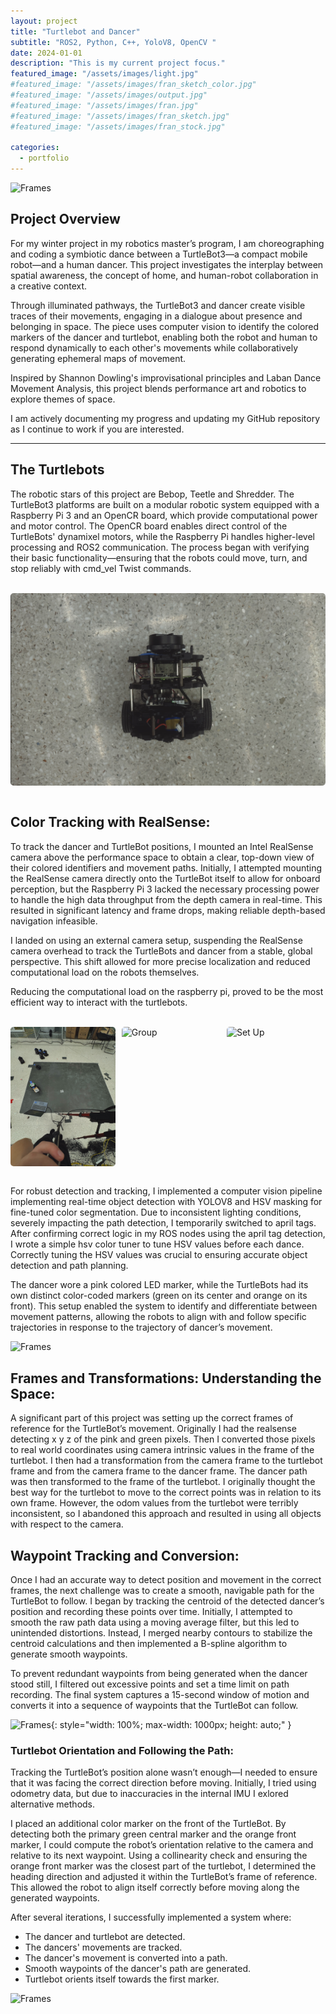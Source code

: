```yaml
---
layout: project
title: "Turtlebot and Dancer"
subtitle: "ROS2, Python, C++, YoloV8, OpenCV "
date: 2024-01-01
description: "This is my current project focus."
featured_image: "/assets/images/light.jpg" 
#featured_image: "/assets/images/fran_sketch_color.jpg" 
#featured_image: "/assets/images/output.jpg" 
#featured_image: "/assets/images/fran.jpg" 
#featured_image: "/assets/images/fran_sketch.jpg" 
#featured_image: "/assets/images/fran_stock.jpg" 

categories:
  - portfolio
---
```



![Frames]({{site.baseurl}}/assets/images/pink_and_green_dark_gif.gif)



## Project Overview


For my winter project in my robotics master’s program, I am choreographing and coding a symbiotic dance between a TurtleBot3—a compact mobile robot—and a human dancer. This project investigates the interplay between spatial awareness, the concept of home, and human-robot collaboration in a creative context.


Through illuminated pathways, the TurtleBot3 and dancer create visible traces of their movements, engaging in a dialogue about presence and belonging in space. The piece uses computer vision to identify the colored markers of the dancer and turtlebot, enabling both the robot and human to respond dynamically to each other's movements while collaboratively generating ephemeral maps of movement.


Inspired by Shannon Dowling's improvisational principles and Laban Dance Movement Analysis, this project blends performance art and robotics to explore themes of space.


I am actively documenting my progress and updating my GitHub repository as I continue to work if you are interested.


---


## The Turtlebots
The robotic stars of this project are Bebop, Teetle and Shredder. The TurtleBot3 platforms are built on a modular robotic system equipped with a Raspberry Pi 3 and an OpenCR board, which provide computational power and motor control. The OpenCR board enables direct control of the TurtleBots' dynamixel motors, while the Raspberry Pi handles higher-level processing and ROS2 communication. The process began with verifying their basic functionality—ensuring that the robots could move, turn, and stop reliably with cmd_vel Twist commands. 

<!-- <br> 
<div style="display: flex; justify-content: center; gap: 10px;">
 <!-- <img src="/assets/images/turtlebot_headshot.JPG" alt="TurtleBot Headshot" style="width: 45%; max-width: 300px; height: auto; border-radius: 5px;"> -->
 <!-- <img src="/assets/images/hor_group_photo.JPG" alt="TurtleBot Group Photo" style="width: 45%; max-width: 300px; height: auto; border-radius: 5px;"> -->
  <!-- <img src="/assets/images/hori.jpg" alt="TurtleBot Group Photo" style="width: 45%; max-width: 300px; height: auto; border-radius: 5px;">
</div> --> 

<br> 
<div style="display: flex; justify-content: center;">
  <img src="/assets/images/hori.jpg" alt="TurtleBot Group Photo" style="width: 100%; max-width: 1000px; height: auto; border-radius: 5px;">
</div>
<br> 


## Color Tracking with RealSense:
To track the dancer and TurtleBot positions, I mounted an Intel RealSense camera above the performance space to obtain a clear, top-down view of their colored identifiers and movement paths. Initially, I attempted mounting the RealSense camera directly onto the TurtleBot itself to allow for onboard perception, but the Raspberry Pi 3 lacked the necessary processing power to handle the high data throughput from the depth camera in real-time. This resulted in significant latency and frame drops, making reliable depth-based navigation infeasible.

I landed on using an external camera setup, suspending the RealSense camera overhead to track the TurtleBots and dancer from a stable, global perspective. This shift allowed for more precise localization and reduced computational load on the robots themselves.

Reducing the computational load on the raspberry pi, proved to be the most efficient way to interact with the turtlebots.

<br> 
<div style="display: flex; justify-content: center; gap: 10px; width: 100%;">
  <img src="/assets/images/above.JPG" alt="From Above" style="width: 33.3%; max-width: 400px; height: auto; object-fit: cover; border-radius: 5px;">
  <img src="/assets/images/setup_better.JPG" alt="Group" style="width: 33.3%; max-width: 400px; height: auto; object-fit: cover; border-radius: 5px;">
  <img src="/assets/images/setup_better.JPG" alt="Set Up" style="width: 33.3%; max-width: 400px; height: auto; object-fit: cover; border-radius: 5px;">
</div>
<br> 


For robust detection and tracking, I implemented a computer vision pipeline implementing real-time object detection with YOLOV8 and HSV masking for fine-tuned color segmentation. Due to inconsistent lighting conditions, severely impacting the path detection, I temporarily switched to april tags. After confirming correct logic in my ROS nodes using the april tag detection, I wrote a simple hsv color tuner to tune HSV values before each dance. Correctly tuning the HSV values was crucial to ensuring accurate object detection and path planning. 

The dancer wore a pink colored LED marker,  while the TurtleBots had its own distinct color-coded markers (green on its center and orange on its front). This setup enabled the system to identify and differentiate between movement patterns, allowing the robots to align with and follow specific trajectories in response to the trajectory of dancer’s movement.

![Frames]({{site.baseurl}}/assets/images/color_tracking_yolo.gif)


## Frames and Transformations: Understanding the Space:
A significant part of this project was setting up the correct frames of reference for the TurtleBot’s movement. Originally I had the realsense detecting x y z of the pink and green pixels. Then I converted those pixels to real world coordinates using camera intrinsic values in the frame of the turtlebot. I then had a transformation from the camera frame to the turtlebot frame and from the camera frame to the dancer frame. The dancer path was then transformed to the frame of the turtlebot. I originally thought the best way for the turtlebot to move to the correct points was in relation to its own frame. However, the odom values from the turtlebot were terribly inconsistent, so I abandoned this approach and resulted in using all objects with respect to the camera. 




## Waypoint Tracking and Conversion:
Once I had an accurate way to detect position and movement in the correct frames, the next challenge was to create a smooth, navigable path for the TurtleBot to follow. I began by tracking the centroid of the detected dancer’s position and recording these points over time. Initially, I attempted to smooth the raw path data using a moving average filter, but this led to unintended distortions. Instead, I merged nearby contours to stabilize the centroid calculations and then implemented a B-spline algorithm to generate smooth waypoints.

To prevent redundant waypoints from being generated when the dancer stood still, I filtered out excessive points and set a time limit on path recording. The final system captures a 15-second window of motion and converts it into a sequence of waypoints that the TurtleBot can follow.

![Frames]({{site.baseurl}}/assets/images/waypoints.gif){: style="width: 100%; max-width: 1000px; height: auto;" }


### Turtlebot Orientation and Following the Path:


Tracking the TurtleBot’s position alone wasn’t enough—I needed to ensure that it was facing the correct direction before moving. Initially, I tried using odometry data, but due to inaccuracies in the internal IMU I exlored alternative methods.

I placed an additional color marker on the front of the TurtleBot. By detecting both the primary green central marker and the orange front marker, I could compute the robot’s orientation relative to the camera and relative to its next waypoint. Using a collinearity check and ensuring the orange front marker was the closest part of the turtlebot, I determined the heading direction and adjusted it within the TurtleBot’s frame of reference. This allowed the robot to align itself correctly before moving along the generated waypoints.

After several iterations, I successfully implemented a system where:
- The dancer and turtlebot are detected. 
- The dancers' movements are tracked.
- The dancer's movement is converted into a path.
- Smooth waypoints of the dancer's path are generated.
- Turtlebot orients itself towards the first marker.



![Frames]({{site.baseurl}}/assets/images/ugly_but_high_quality.gif)





